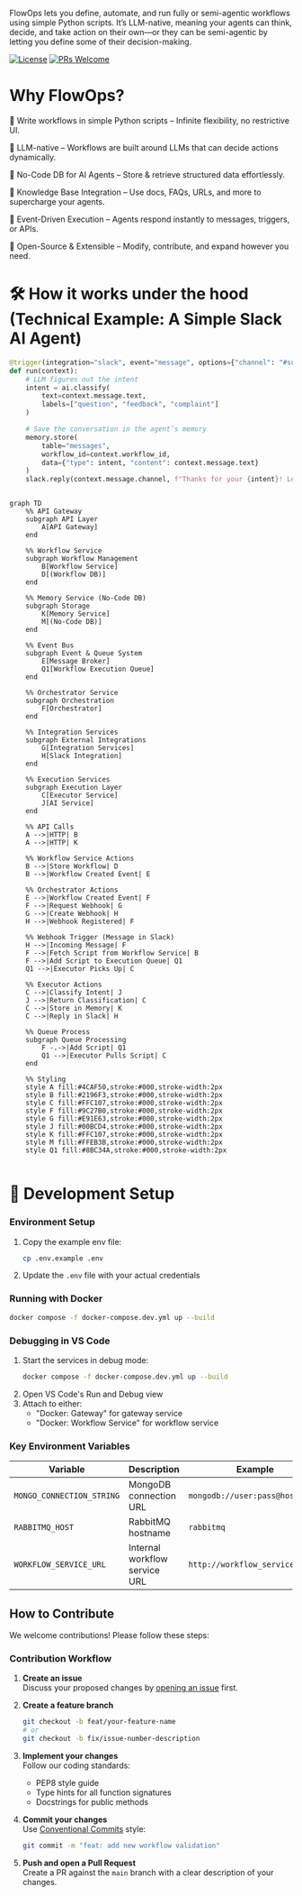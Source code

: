 
FlowOps lets you define, automate, and run fully or semi-agentic workflows using simple Python scripts.
It’s LLM-native, meaning your agents can think, decide, and take action on their own—or they can be semi-agentic by letting you define some of their decision-making.

[![License](https://img.shields.io/badge/License-MIT-blue.svg)](https://opensource.org/licenses/MIT)
[![PRs Welcome](https://img.shields.io/badge/PRs-welcome-brightgreen.svg)](https://makeapullrequest.com)


# Why FlowOps? 
🔹 Write workflows in simple Python scripts – Infinite flexibility, no restrictive UI.

🔹 LLM-native – Workflows are built around LLMs that can decide actions dynamically.

🔹 No-Code DB for AI Agents – Store & retrieve structured data effortlessly.

🔹 Knowledge Base Integration – Use docs, FAQs, URLs, and more to supercharge your agents.

🔹 Event-Driven Execution – Agents respond instantly to messages, triggers, or APIs.

🔹 Open-Source & Extensible – Modify, contribute, and expand however you need.

# 🛠️ How it works under the hood (Technical Example: A Simple Slack AI Agent)

```python
@trigger(integration="slack", event="message", options={"channel": "#support"})
def run(context):
    # LLM figures out the intent
    intent = ai.classify(
        text=context.message.text, 
        labels=["question", "feedback", "complaint"]
    )

    # Save the conversation in the agent’s memory
    memory.store(
        table="messages", 
        workflow_id=context.workflow_id, 
        data={"type": intent, "content": context.message.text}
    )
    slack.reply(context.message.channel, f"Thanks for your {intent}! Let me help.")
```

```mermaid

graph TD
    %% API Gateway
    subgraph API Layer
        A[API Gateway]
    end

    %% Workflow Service
    subgraph Workflow Management
        B[Workflow Service] 
        D[(Workflow DB)]
    end

    %% Memory Service (No-Code DB)
    subgraph Storage
        K[Memory Service]
        M[(No-Code DB)]
    end

    %% Event Bus
    subgraph Event & Queue System
        E[Message Broker]
        Q1[Workflow Execution Queue]
    end

    %% Orchestrator Service
    subgraph Orchestration
        F[Orchestrator]
    end

    %% Integration Services
    subgraph External Integrations
        G[Integration Services]
        H[Slack Integration]
    end

    %% Execution Services
    subgraph Execution Layer
        C[Executor Service]
        J[AI Service]
    end

    %% API Calls
    A -->|HTTP| B
    A -->|HTTP| K

    %% Workflow Service Actions
    B -->|Store Workflow| D
    B -->|Workflow Created Event| E

    %% Orchestrator Actions
    E -->|Workflow Created Event| F
    F -->|Request Webhook| G
    G -->|Create Webhook| H
    H -->|Webhook Registered| F

    %% Webhook Trigger (Message in Slack)
    H -->|Incoming Message| F
    F -->|Fetch Script from Workflow Service| B
    F -->|Add Script to Execution Queue| Q1
    Q1 -->|Executor Picks Up| C

    %% Executor Actions
    C -->|Classify Intent| J
    J -->|Return Classification| C
    C -->|Store in Memory| K
    C -->|Reply in Slack| H

    %% Queue Process
    subgraph Queue Processing
        F -.->|Add Script| Q1
        Q1 -->|Executor Pulls Script| C
    end

    %% Styling
    style A fill:#4CAF50,stroke:#000,stroke-width:2px
    style B fill:#2196F3,stroke:#000,stroke-width:2px
    style C fill:#FFC107,stroke:#000,stroke-width:2px
    style F fill:#9C27B0,stroke:#000,stroke-width:2px
    style G fill:#E91E63,stroke:#000,stroke-width:2px
    style J fill:#00BCD4,stroke:#000,stroke-width:2px
    style K fill:#FFC107,stroke:#000,stroke-width:2px
    style M fill:#FFEB3B,stroke:#000,stroke-width:2px
    style Q1 fill:#8BC34A,stroke:#000,stroke-width:2px


```

# 🚀 Development Setup

### Environment Setup
1. Copy the example env file:
   ```bash
   cp .env.example .env
   ```
2. Update the `.env` file with your actual credentials

### Running with Docker

```bash
docker compose -f docker-compose.dev.yml up --build
```

### Debugging in VS Code
1. Start the services in debug mode:
   ```bash
   docker compose -f docker-compose.dev.yml up --build
   ```
2. Open VS Code's Run and Debug view
3. Attach to either:
   - "Docker: Gateway" for gateway service
   - "Docker: Workflow Service" for workflow service

### Key Environment Variables
| Variable | Description | Example |
|----------|-------------|---------|
| `MONGO_CONNECTION_STRING` | MongoDB connection URL | `mongodb://user:pass@host:port` |
| `RABBITMQ_HOST` | RabbitMQ hostname | `rabbitmq` |
| `WORKFLOW_SERVICE_URL` | Internal workflow service URL | `http://workflow_service:8100` |


## How to Contribute

We welcome contributions! Please follow these steps:


### Contribution Workflow

1. **Create an issue**  
    Discuss your proposed changes by [opening an issue](https://github.com/RidaEn-nasry/flowops/issues) first.

2. **Create a feature branch**
   ```bash
   git checkout -b feat/your-feature-name
   # or
   git checkout -b fix/issue-number-description
   ```

3. **Implement your changes**  
   Follow our coding standards:
   - PEP8 style guide
   - Type hints for all function signatures
   - Docstrings for public methods

4. **Commit your changes**  
   Use [Conventional Commits](https://www.conventionalcommits.org/) style:
   ```bash
   git commit -m "feat: add new workflow validation"
   ```

5. **Push and open a Pull Request**  
   Create a PR against the `main` branch with a clear description of your changes.